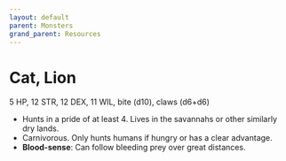 ```yaml
---
layout: default
parent: Monsters
grand_parent: Resources
---
```


# Cat, Lion

5 HP, 12 STR, 12 DEX, 11 WIL, bite (d10), claws (d6+d6)

- Hunts in a pride of at least 4. Lives in the savannahs or other similarly dry lands.
- Carnivorous. Only hunts humans if hungry or has a clear advantage.
- **Blood-sense**: Can follow bleeding prey over great distances. 